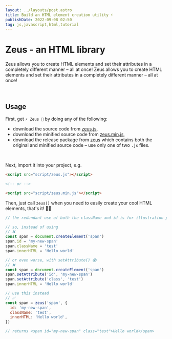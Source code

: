 ```yaml
---
layout: ../layouts/post.astro
title: Build an HTML element creation utility ⚡
publishDate: 2022-09-08 02:50
tag: js,javascript,html,tutorial
---
```


# Zeus - an HTML library

Zeus allows you to create HTML elements and set their attributes in a completely different manner &ndash; all at once! Zeus allows you to create HTML elements and set their attributes in a completely different manner &ndash; all at once!

<br>

## Usage

First, get `⚡ Zeus 🦅` by doing any of the following:

- download the source code from [zeus.js](https://raw.githubusercontent.com/igorskyflyer/js-zeus/main/src/zeus.js),
- download the minified source code from [zeus.min.js](https://raw.githubusercontent.com/igorskyflyer/js-zeus/main/dist/zeus.min.js),
- download the release package from [zeus](https://github.com/igorskyflyer/js-zeus/releases/tag/v1.0.0) which contains both the original and minified source code &ndash; use only one of two `.js` files.

<br>

Next, import it into your project, e.g.

```html
<script src="script/zeus.js"></script>

<!-- or -->

<script src="script/zeus.min.js"></script>
```

Then, just call `zeus()` when you need to easily create your cool HTML elements, that's it! 🦸‍♂️

```js
// the redundant use of both the className and id is for illustration purposes only

// so, instead of using
// ❌
const span = document.createElement('span')
span.id = 'my-new-span'
span.className = 'test'
span.innerHTML = 'Hello world'

// or even worse, with setAttribute() 😱
// ❌
const span = document.createElement('span')
span.setAttribute('id', 'my-new-span')
span.setAttribute('class', 'test')
span.innerHTML = 'Hello world'

// use this instead
// ✅
const span = zeus('span', {
  id: 'my-new-span',
  className: 'test',
  innerHTML: 'Hello world',
})

// returns <span id="my-new-span" class="test">Hello world</span>
```
